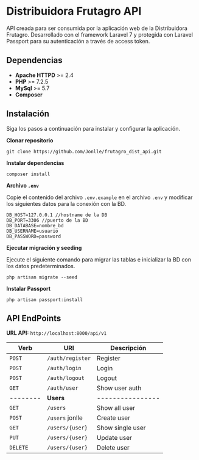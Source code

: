 # Distribuidora Frutagro API
API creada para ser consumida por la aplicación web de la Distribuidora Frutagro. Desarrollado con el framework Laravel 7 y protegida con Laravel Passport para su autenticación a través de access token. 

## Dependencias

- **Apache HTTPD** >= 2.4
- **PHP** >= 7.2.5
- **MySql** >= 5.7
- **Composer**

## Instalación

Siga los pasos a continuación para instalar y configurar la aplicación.

**Clonar repositorio**

`git clone https://github.com/Jonlle/frutagro_dist_api.git`

**Instalar dependencias**

`composer install`

**Archivo `.env`**

Copie el contenido del archivo `.env.example` en el archivo `.env` y modificar los siguientes datos para la conexión con la BD.

```
DB_HOST=127.0.0.1 //hostname de la DB
DB_PORT=3306 //puerto de la BD
DB_DATABASE=nombre_bd
DB_USERNAME=usuario
DB_PASSWORD=password
```

**Ejecutar migración y seeding**

Ejecute el siguiente comando para migrar las tablas e inicializar la BD con los datos predeterminados.

`php artisan migrate --seed`

**Instalar Passport**

`php artisan passport:install`

## API EndPoints

**URL API:** `http://localhost:8000/api/v1`

| Verb     |  URI             | Descripción      |
| -------- | ---------------- | ---------------- |
| `POST`   | `/auth/register` | Register         |
| `POST`   | `/auth/login`    | Login            |
| `POST`   | `/auth/logout`   | Logout           |
| `GET`    | `/auth/user`     | Show user auth   |
| -------- | **Users**        | ---------------- |
| `GET`    | `/users`         | Show all user    |
| `POST`   | `/users` jonlle  | Create user      |
| `GET`    | `/users/{user}`  | Show single user |
| `PUT`    | `/users/{user}`  | Update user      |
| `DELETE` | `/users/{user}`  | Delete user      |

